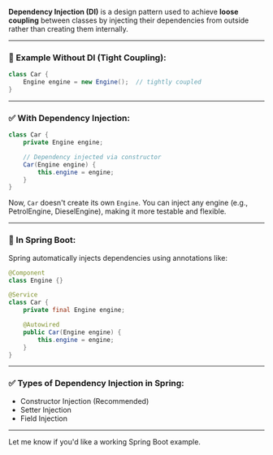 **Dependency Injection (DI)** is a design pattern used to achieve **loose coupling** between classes by injecting their dependencies from outside rather than creating them internally.

---

### 🔧 Example Without DI (Tight Coupling):

```java
class Car {
    Engine engine = new Engine();  // tightly coupled
}
```

---

### ✅ With Dependency Injection:

```java
class Car {
    private Engine engine;

    // Dependency injected via constructor
    Car(Engine engine) {
        this.engine = engine;
    }
}
```

Now, `Car` doesn't create its own `Engine`. You can inject any engine (e.g., PetrolEngine, DieselEngine), making it more testable and flexible.

---

### 🧰 In Spring Boot:

Spring automatically injects dependencies using annotations like:

```java
@Component
class Engine {}

@Service
class Car {
    private final Engine engine;

    @Autowired
    public Car(Engine engine) {
        this.engine = engine;
    }
}
```

---

### ✅ Types of Dependency Injection in Spring:

* Constructor Injection (Recommended)
* Setter Injection
* Field Injection

---

Let me know if you'd like a working Spring Boot example.
